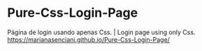 # Pure-Css-Login-Page
Página de login usando apenas Css. | Login page using only Css.
https://marianasenciani.github.io/Pure-Css-Login-Page/
